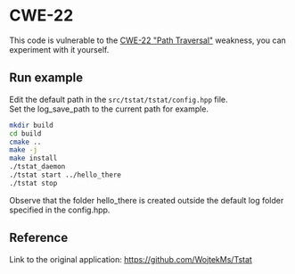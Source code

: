 # CWE-22
This code is vulnerable to the [CWE-22 "Path Traversal"](http://cwe.mitre.org/data/definitions/22.html) weakness, you can experiment with it yourself.

## Run example
Edit the default path in the `src/tstat/tstat/config.hpp` file.  
Set the log_save_path to the current path for example.

```bash
mkdir build
cd build
cmake ..
make -j
make install
./tstat_daemon
./tstat start ../hello_there
./tstat stop
```

Observe that the folder hello_there is created outside the default log folder specified in the config.hpp.
## Reference
Link to the original application: https://github.com/WojtekMs/Tstat
